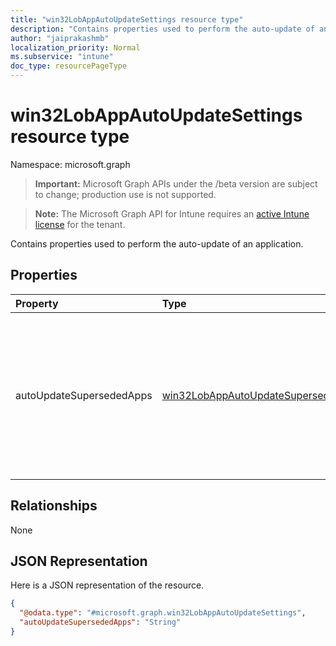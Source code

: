 ```yaml
---
title: "win32LobAppAutoUpdateSettings resource type"
description: "Contains properties used to perform the auto-update of an application."
author: "jaiprakashmb"
localization_priority: Normal
ms.subservice: "intune"
doc_type: resourcePageType
---
```


# win32LobAppAutoUpdateSettings resource type

Namespace: microsoft.graph

> **Important:** Microsoft Graph APIs under the /beta version are subject to change; production use is not supported.

> **Note:** The Microsoft Graph API for Intune requires an [active Intune license](https://go.microsoft.com/fwlink/?linkid=839381) for the tenant.

Contains properties used to perform the auto-update of an application.

## Properties
|Property|Type|Description|
|:---|:---|:---|
|autoUpdateSupersededApps|[win32LobAppAutoUpdateSupersededApps](../resources/intune-shared-win32lobappautoupdatesupersededapps.md)|The auto-update superseded apps setting for the app assignment. Possible values are notConfigured and enabled. Default value is notConfigured. Possible values are: `notConfigured`, `enabled`, `unknownFutureValue`.|

## Relationships
None

## JSON Representation
Here is a JSON representation of the resource.
<!-- {
  "blockType": "resource",
  "@odata.type": "microsoft.graph.win32LobAppAutoUpdateSettings"
}
-->
``` json
{
  "@odata.type": "#microsoft.graph.win32LobAppAutoUpdateSettings",
  "autoUpdateSupersededApps": "String"
}
```
